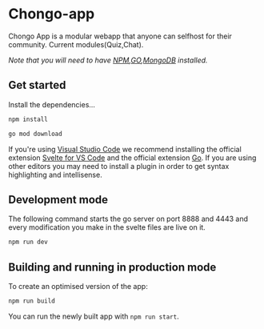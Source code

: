 # Chongo-app

Chongo App is a modular webapp that anyone can selfhost for their community. Current modules(Quiz,Chat).

*Note that you will need to have [NPM](https://nodejs.org),[GO](https://go.dev/dl/),[MongoDB](https://docs.mongodb.com/manual/installation/) installed.*

## Get started
Install the dependencies...

```bash
npm install
```

```bash
go mod download
```

If you're using [Visual Studio Code](https://code.visualstudio.com/) we recommend installing the official extension [Svelte for VS Code](https://marketplace.visualstudio.com/items?itemName=svelte.svelte-vscode) and the official extension [Go](https://open-vsx.org/vscode/item?itemName=golang.Go). If you are using other editors you may need to install a plugin in order to get syntax highlighting and intellisense.

## Development mode

The following command starts the go server on port 8888 and 4443 and every modification you make in the svelte files are live on it.

```bash
npm run dev
```

## Building and running in production mode

To create an optimised version of the app:

```bash
npm run build
```

You can run the newly built app with `npm run start`.